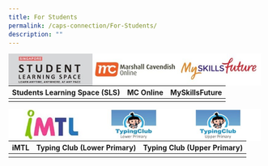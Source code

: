 ```yaml
---
title: For Students
permalink: /caps-connection/For-Students/
description: ""
---
```

<a href="https://vle.learning.moe.edu.sg/login"><img src="/images/SLS.jpeg" 
     style="width:33%;float:left"></a>
		 
<a href="http://%20%20%20https//www.mconline.sg/LEAD/login/lms_login.aspx"><img src="/images/MC%20Online.jpeg" 
     style="width:33%;float:left"></a>
		 
<a href="https://www.myskillsfuture.sg/content/student/en/primary/about/myskillsfuture-for-students.html"><img src="/images/My%20SkillsFuture.jpeg" 
     style="width:33%;float:left"></a>
		 
| **Students Learning Space (SLS)** |**MC Online**|**MySkillsFuture** |
| -------- | -------- | -------- |
|||

<a href="https://vle.learning.moe.edu.sg/login"><img src="/images/iMTL.jpeg" 
     style="width:33%;float:left"></a>
		 
<a href="http://%20%20%20https//www.mconline.sg/LEAD/login/lms_login.aspx"><img src="/images/Typing%20Club%20(Lower_Upper%20Pri).jpeg" 
     style="width:33%;float:left"></a>
		 
<a href="https://www.myskillsfuture.sg/content/student/en/primary/about/myskillsfuture-for-students.html"><img src="/images/upper.jpeg" 
     style="width:33%;float:left"></a>
		 
| **iMTL** |**Typing Club (Lower Primary)**|**Typing Club (Upper Primary)** |
| -------- | -------- | -------- |
|||
